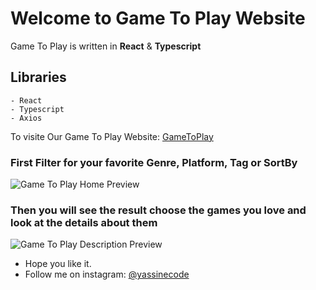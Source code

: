 # Welcome to Game To Play Website

Game To Play is written in **React** & **Typescript**

## Libraries

```
- React
- Typescript
- Axios
```

To visite Our Game To Play Website: <a href="https://yassinegametoplay.netlify.app" target="_blank">GameToPlay</a>

### First Filter for your favorite Genre, Platform, Tag or SortBy

![Game To Play Home Preview](./src/assets/HomeGame.png)

### Then you will see the result choose the games you love and look at the details about them

![Game To Play Description Preview](./src/assets/DescriptionGame.png)

- Hope you like it.
- Follow me on instagram: <a href='https://www.instagram.com/yassinecode/' alt='yassinecode'>@yassinecode</a>

